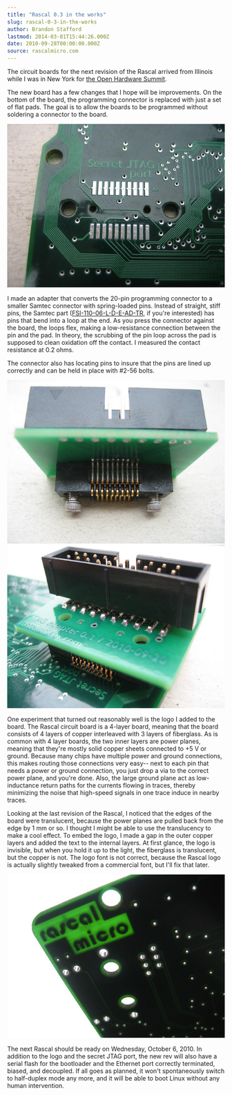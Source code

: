 ```yaml
---
title: "Rascal 0.3 in the works"
slug: rascal-0-3-in-the-works
author: Brandon Stafford
lastmod: 2014-03-01T15:44:26.000Z
date: 2010-09-28T00:00:00.000Z
source: rascalmicro.com
---
```

The circuit boards for the next revision of the Rascal arrived from Illinois while I was in New York for [the Open Hardware Summit][1].

The new board has a few changes that I hope will be improvements. On the bottom of the board, the programming connector is replaced with just a set of flat pads. The goal is to allow the boards to be programmed without soldering a connector to the board.

<img src="/img/secret-jtag-port.jpg">

I made an adapter that converts the 20-pin programming connector to a smaller Samtec connector with spring-loaded pins. Instead of straight, stiff pins, the Samtec part ([FSI-110-06-L-D-E-AD-TR][2], if you're interested) has pins that bend into a loop at the end. As you press the connector against the board, the loops flex, making a low-resistance connection between the pin and the pad. In theory, the scrubbing of the pin loop across the pad is supposed to clean oxidation off the contact. I measured the contact resistance at 0.2 ohms.

The connector also has locating pins to insure that the pins are lined up correctly and can be held in place with #2-56 bolts.

<img src="/img/jtag-adapter.jpg">

<img src="/img/jtag-adapter-on-board.jpg">

One experiment that turned out reasonably well is the logo I added to the board. The Rascal circuit board is a 4-layer board, meaning that the board consists of 4 layers of copper interleaved with 3 layers of fiberglass. As is common with 4 layer boards, the two inner layers are power planes, meaning that they're mostly solid copper sheets connected to +5 V or ground. Because many chips have multiple power and ground connections, this makes routing those connections very easy-- next to each pin that needs a power or ground connection, you just drop a via to the correct power plane, and you're done. Also, the large ground plane act as low-inductance return paths for the currents flowing in traces, thereby minimizing the noise that high-speed signals in one trace induce in nearby traces.

Looking at the last revision of the Rascal, I noticed that the edges of the board were translucent, because the power planes are pulled back from the edge by 1 mm or so. I thought I might be able to use the translucency to make a cool effect. To embed the logo, I made a gap in the outer copper layers and added the text to the internal layers. At first glance, the logo is invisible, but when you hold it up to the light, the fiberglass is translucent, but the copper is not. The logo font is not correct, because the Rascal logo is actually slightly tweaked from a commercial font, but I'll fix that later.

<img src="/img/rascal-micro-translucent-logo.jpg">

The next Rascal should be ready on Wednesday, October 6, 2010. In addition to the logo and the secret JTAG port, the new rev will also have a serial flash for the bootloader and the Ethernet port correctly terminated, biased, and decoupled. If all goes as planned, it won't spontaneously switch to half-duplex mode any more, and it will be able to boot Linux without any human intervention.

[1]: http://www.openhardwaresummit.org/
[2]: http://www.samtec.com/ProductInformation/TechnicalSpecifications/Overview.aspx?series=FSI
